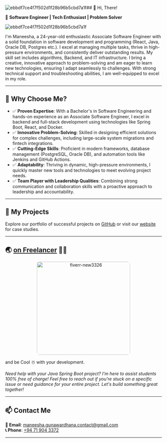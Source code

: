 ![ebbdf7ce4f7f502d1f28b96b5cbd7a1f](https://github.com/user-attachments/assets/6769e2f3-f732-4945-a0da-ec6c02d277f6)## 👋 Hi, There!  

🚀 **Software Engineer | Tech Enthusiast | Problem Solver**  

![ebbdf7ce4f7f502d1f28b96b5cbd7a1f](https://github.com/user-attachments/assets/fc8d89f1-8bf2-4c3e-8562-d3e069bdea13)

I'm Maneesha, a 24-year-old enthusiastic Associate Software Engineer with a solid foundation in software development and programming (React, Java, Oracle DB, Postgres etc.). I excel at managing multiple tasks, thrive in high-pressure environments, and consistently deliver outstanding results. My skill set includes algorithms, Backend, and IT infrastructure. I bring a creative, innovative approach to problem-solving and am eager to learn new technologies, ensuring I adapt seamlessly to challenges. With strong technical support and troubleshooting abilities, I am well-equipped to excel in my role.

---

## 🌟 Why Choose Me?
- ✅ **Proven Expertise**: With a Bachelor's in Software Engineering and hands-on experience as an Associate Software Engineer, I excel in backend and full-stack development using technologies like Spring Boot, React, and Docker.
- ✅ **Innovative Problem-Solving**: Skilled in designing efficient solutions for complex challenges, including large-scale system migrations and fintech integrations.
- ✅ **Cutting-Edge Skills**: Proficient in modern frameworks, database management (PostgreSQL, Oracle DB), and automation tools like Jenkins and GitHub Actions.
- ✅ **Adaptability**: Thriving in dynamic, high-pressure environments, I quickly master new tools and technologies to meet evolving project needs.
- ✅ **Team Player with Leadership Qualities**: Combining strong communication and collaboration skills with a proactive approach to leadership and accountability.
---

## 📂 My Projects
Explore our portfolio of successful projects on [GitHub]() or visit our [website]() for case studies.

---

## 🌏 [on Freelancer](https://wa.me/94719043372) 🐦‍🔥



<div align="center">

  <img 
    src="https://github.com/user-attachments/assets/a0850093-912e-41af-8e82-1da8d330da94" 
    alt="fiverr-new3326" 
    width="300" 
    height="300" 
    style="border-radius: 8px;">
</div>

and be Cool ☃️ with your development.

_Need help with your Java Spring Boot project? I'm here to assist students 100% free of charge! Feel free to reach out if you're stuck on a specific issue or need guidance for your entire project. Let's build something great together!_

---

## 📫 Contact Me
**📧 Email**: [maneesha.gunawardhana.contact@gmail.com](mailto:maneesha.gunawardhana.contact@gmail.com)  
**📞 Phone**: [+94 71 904 3372]()  

---

